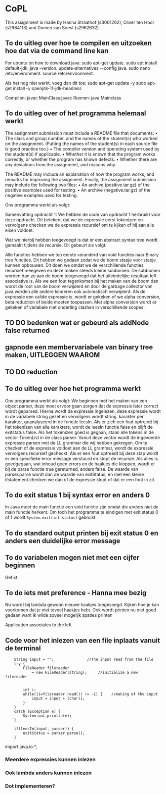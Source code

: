 # CoPL

This assignment is made by Hanna Straathof (s3001202), Oliver ten Hoor (s2984113) and Domen van Soest (s2962632)

## To do uitleg over hoe te compilen en uitzoeken hoe dat via de command line kan

For ubuntu on how to download java:
sudo apt-get update.
sudo apt install default-jdk.
java -version.
update-alternatives --config java.
sudo nano /etc/environment.
source /etc/environment.

Als het nog niet werkt, voeg dan dit toe:
sudo apt-get update -y
sudo apt-get install -y openjdk-11-jdk-headless


Compilen: javac MainClass.javac
Runnen: java Mainclass


## To do uitleg over of het programma helemaal werkt

The assignment submission must include a README file that documents:
• The class and group number, and the names of the student(s) who worked on the assignment. (Putting the names of the student(s) in each source file is good practice too.)
• The compiler version and operating system used by the student(s) if applicable.
• Whether it is known that the program works correctly, or whether the program has known defects.
• Whether there are any deviations from the assignment, and reasons why.

The README may include an explanation of how the program works, and
remarks for improving the assignment. Finally, the assignment submission may
include the following two files:
• An archive (positive.tar.gz) of the positive examples used for testing.
• An archive (negative.tar.gz) of the negative examples used for testing.


Ons programma werkt als volgt:

Samenvatting opdracht 1:
We hebben de code van opdracht 1 herbruikt voor deze opdracht. Dit betekent dat we de expressie eerst tokenizen en vervolgens checken we de expressie recursief om te kijken of hij aan alle eisen voldoet.

Wat we hierbij hebben toegevoegd is dat er een abstract syntax tree wordt gemaakt tijdens de recursie. Dit gebeurt als volgt:

Alle functies hebben we ten eerste veranderd van void functies naar Binary tree functies. Dit hebben we gedaan zodat we de boom stapje voor stapje kunnen opbouwen. Dit doen we omdat we de verschillende functies recursief meegeven en deze maken steeds kleine subbomen. De subbomen worden dan zo aan de boom toegevoegd dat het uiteindelijke resultaat left associative is. Als we een fout tegenkomen bij het maken van de boom dan wordt de root van de boom verwijderd en door de garbage collector van java worden alle andere kinderen ook automatisch verwijderd. Als de expressie een valide expressie is, wordt er gekeken of we alpha conversion, beta reduction of beide moeten toepassen. Met alpha conversion wordt er gekeken of variabele niet onderling clashen in verschillende scopes.


## TO DO bedenken wat er gebeurd als addNode false returned

## gapnode een membervariabele van binary tree maken, UITLEGGEN WAAROM


## TO DO reduction



## To do uitleg over hoe het programma werkt
Ons programma werkt als volgt:
We beginnen met het maken van een object parser, deze moet ervoor gaan zorgen dat de expressie later correct wordt geparsed. Hierna wordt de expressie ingelezen, deze expressie wordt in de variabele string gezet en vervolgens wordt string, karakter per karakter, geanalyseerd in de functie leesIn. Als er zich een fout optreedt bij het tokenizen van alle karakters, wordt de leesIn functie false en blijft de exitstatus false. Als het tokenizen goed is gegaan, staan alle tokens in de vector TokenList in de class parser. Vanuit deze vector wordt de ingevoerde expressie parsen met de LL grammar die wij hebben gekregen. Om te checken of de expressie voldoet aan de LL grammar, wordt de expressie vervolgens recursief gecheckt. Als er een fout optreedt bij deze stap wordt er een specifieke error message verstuurd en stopt de recursie. Als alles is goedgegaan, wat inhoud geen errors en de haakjes die kloppen, wordt er bij de parse functie true gereturned, anders false. De waarde van parser.parse wordt dan de waarde van exitStatus, en met een kleine ifstatement checken we dan of de expressie klopt of dat er een fout in zit.

## To do exit status 1 bij syntax error en anders 0
In Java moet de main functie een void functie zijn omdat die anders niet de main functie herkent. Om toch het programma te eindigen met exit status 0 of 1 wordt `System.exit(int status)` gebruikt.

## To do standard output printen bij exit status 0 en anders een duidelijke error message

## To do variabelen mogen niet met een cijfer beginnen
Gefixt

## To do iets met preference - Hanna mee bezig
Nu wordt bij lambda gewoon nieuwe haakjes toegevoegd. Kijken hoe je kan voorkomen dat je niet teveel haakjes hebt. Ook wordt printen nu niet goed gedaan want ik wilde zoveel mogelijk spaties printen

Application associates to the left

## Code voor het inlezen van een file inplaats vanuit de terminal

        String input = "";               //The input read from the file        
        try {
            FileReader filereader 
                = new FileReader(string);     //initialize a new filereader


            int i;
            while((i=filereader.read()) != -1) {    //making of the input
                input = input + (char)i;
            }
        }
        catch (Exception e) {
            System.out.println(e);
        }

        if(leesIn(input, parser)) {
            exitStatus = parser.parse();
        }


import java.io.*;

### Meerdere expressies kunnen inlezen

### Ook lambda anders kunnen inlezen

### Dot implementeren?